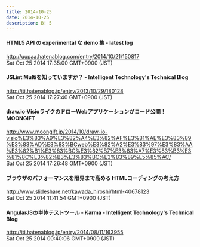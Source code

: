 ```yaml
---
title: 2014-10-25
date: 2014-10-25
description: B! 5
---
```


#### HTML5 API の experimental な demo 集 - latest log
http://uupaa.hatenablog.com/entry/2014/10/21/150817<br>
Sat Oct 25 2014 17:35:00 GMT+0900 (JST)<br>


#### JSLint Multiを知っていますか？ - Intelligent Technology's Technical Blog
http://iti.hatenablog.jp/entry/2013/10/29/180128<br>
Sat Oct 25 2014 17:27:40 GMT+0900 (JST)<br>


#### draw.io·VisioライクのドローWebアプリケーションがコード公開！ MOONGIFT
http://www.moongift.jp/2014/10/draw-io-visio%E3%83%A9%E3%82%A4%E3%82%AF%E3%81%AE%E3%83%89%E3%83%AD%E3%83%BCweb%E3%82%A2%E3%83%97%E3%83%AA%E3%82%B1%E3%83%BC%E3%82%B7%E3%83%A7%E3%83%B3%E3%81%8C%E3%82%B3%E3%83%BC%E3%83%89%E5%85%AC/<br>
Sat Oct 25 2014 17:26:48 GMT+0900 (JST)<br>


#### ブラウザのパフォーマンスを限界まで高める HTMLコーディングの考え方
http://www.slideshare.net/kawada_hiroshi/html-40678123<br>
Sat Oct 25 2014 11:41:54 GMT+0900 (JST)<br>


#### AngularJSの単体テストツール - Karma - Intelligent Technology's Technical Blog
http://iti.hatenablog.jp/entry/2014/08/11/163955<br>
Sat Oct 25 2014 00:40:06 GMT+0900 (JST)<br>



